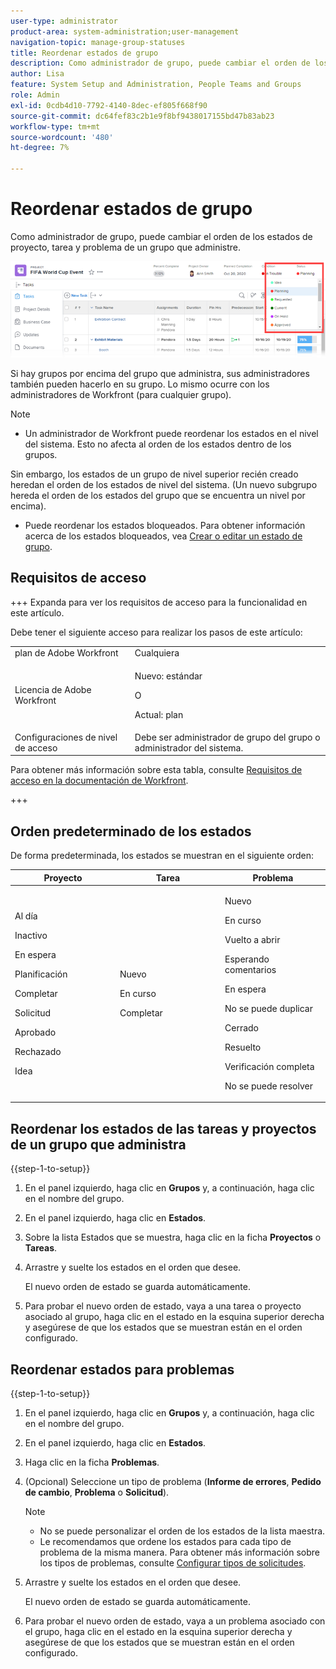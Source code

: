 ```yaml
---
user-type: administrator
product-area: system-administration;user-management
navigation-topic: manage-group-statuses
title: Reordenar estados de grupo
description: Como administrador de grupo, puede cambiar el orden de los estados de proyecto, tarea y problema de un grupo que administre.
author: Lisa
feature: System Setup and Administration, People Teams and Groups
role: Admin
exl-id: 0cdb4d10-7792-4140-8dec-ef805f668f90
source-git-commit: dc64fef83c2b1e9f8bf9438017155bd47b83ab23
workflow-type: tm+mt
source-wordcount: '480'
ht-degree: 7%

---
```


# Reordenar estados de grupo

Como administrador de grupo, puede cambiar el orden de los estados de proyecto, tarea y problema de un grupo que administre.

<!--
The system version of this snippet mentions a single group because a sysadmin call also reorder statuses there. Group admin version of this article is still needed.
-->

![](assets/statuses.png)

Si hay grupos por encima del grupo que administra, sus administradores también pueden hacerlo en su grupo. Lo mismo ocurre con los administradores de Workfront (para cualquier grupo).

>[!NOTE]
>
>* Un administrador de Workfront puede reordenar los estados en el nivel del sistema. Esto no afecta al orden de los estados dentro de los grupos.
>
>  Sin embargo, los estados de un grupo de nivel superior recién creado heredan el orden de los estados de nivel del sistema. (Un nuevo subgrupo hereda el orden de los estados del grupo que se encuentra un nivel por encima).
>
>* Puede reordenar los estados bloqueados. Para obtener información acerca de los estados bloqueados, vea [Crear o editar un estado de grupo](../../../administration-and-setup/manage-groups/manage-group-statuses/create-or-edit-a-group-status.md).

## Requisitos de acceso

+++ Expanda para ver los requisitos de acceso para la funcionalidad en este artículo.

Debe tener el siguiente acceso para realizar los pasos de este artículo:

<table style="table-layout:auto"> 
 <col> 
 <col> 
 <tbody> 
  <tr> 
   <td role="rowheader">plan de Adobe Workfront</td> 
   <td>Cualquiera</td> 
  </tr> 
  <tr> 
  <tr> 
   <td role="rowheader">Licencia de Adobe Workfront</td> 
   <td><p>Nuevo: estándar</p>
       <p>O</p>
       <p>Actual: plan</p></td>
  </tr> 
  </tr> 
  <tr> 
   <td role="rowheader">Configuraciones de nivel de acceso</td> 
   <td>Debe ser administrador de grupo del grupo o administrador del sistema.</td>
  </tr> 
 </tbody> 
</table>

Para obtener más información sobre esta tabla, consulte [Requisitos de acceso en la documentación de Workfront](/help/quicksilver/administration-and-setup/add-users/access-levels-and-object-permissions/access-level-requirements-in-documentation.md).

+++

## Orden predeterminado de los estados

De forma predeterminada, los estados se muestran en el siguiente orden:

<table style="table-layout:auto"> 
 <col> 
 <col> 
 <col> 
 <thead> 
  <tr> 
   <th width="33.33%">Proyecto</th> 
   <th width="33.33%">Tarea</th> 
   <th width="33.33%">Problema</th> 
  </tr> 
 </thead> 
 <tbody> 
  <tr> 
   <td> 
     <p>Al día</p> 
     <p>Inactivo</p> 
     <p> En espera </p> 
     <p> Planificación </p> 
     <p> Completar </p> 
     <p> Solicitud </p> 
     <p> Aprobado </p> 
     <p> Rechazado </p> 
     <p> Idea </p> 
   </td> 
   <td> 
     <p>Nuevo</p> 
     <p>En curso</p> 
     <p>Completar</p> 
   </td> 
   <td> 
     <p>Nuevo</p> 
     <p>En curso</p> 
     <p>Vuelto a abrir</p> 
     <p>Esperando comentarios</p> 
     <p>En espera</p> 
     <p>No se puede duplicar</p> 
     <p>Cerrado</p> 
     <p>Resuelto</p> 
     <p>Verificación completa</p> 
     <p>No se puede resolver</p> 
   </td> 
  </tr> 
 </tbody> 
</table>

## Reordenar los estados de las tareas y proyectos de un grupo que administra

{{step-1-to-setup}}

1. En el panel izquierdo, haga clic en **Grupos** y, a continuación, haga clic en el nombre del grupo.
1. En el panel izquierdo, haga clic en **Estados**.
1. Sobre la lista Estados que se muestra, haga clic en la ficha **Proyectos** o **Tareas**.

1. Arrastre y suelte los estados en el orden que desee.

   El nuevo orden de estado se guarda automáticamente.

1. Para probar el nuevo orden de estado, vaya a una tarea o proyecto asociado al grupo, haga clic en el estado en la esquina superior derecha y asegúrese de que los estados que se muestran están en el orden configurado.

## Reordenar estados para problemas

{{step-1-to-setup}}

1. En el panel izquierdo, haga clic en **Grupos** y, a continuación, haga clic en el nombre del grupo.
1. En el panel izquierdo, haga clic en **Estados**.
1. Haga clic en la ficha **Problemas**.
1. (Opcional) Seleccione un tipo de problema (**Informe de errores**, **Pedido de cambio**, **Problema** o **Solicitud**).

   >[!NOTE]
   >
   >* No se puede personalizar el orden de los estados de la lista maestra.
   >* Le recomendamos que ordene los estados para cada tipo de problema de la misma manera. Para obtener más información sobre los tipos de problemas, consulte [Configurar tipos de solicitudes](../../../administration-and-setup/set-up-workfront/configure-system-defaults/configure-request-types.md).

1. Arrastre y suelte los estados en el orden que desee.

   El nuevo orden de estado se guarda automáticamente.

1. Para probar el nuevo orden de estado, vaya a un problema asociado con el grupo, haga clic en el estado en la esquina superior derecha y asegúrese de que los estados que se muestran están en el orden configurado.
